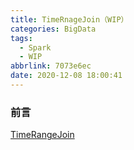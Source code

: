 ```yaml
---
title: TimeRnageJoin（WIP）
categories: BigData
tags:
  - Spark
  - WIP
abbrlink: 7073e6ec
date: 2020-12-08 18:00:41
---
```


### 前言
[TimeRangeJoin](https://rahulpedduri.github.io/2017/10/23/time-range-join.html)